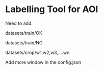 # Labelling Tool for AOI 

Need to add:

datasets/train/OK

datasets/train/NG

datasets/crop/w1,w2,w3,....wn

Add more window in the config.json
